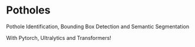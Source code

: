 # Potholes 

Pothole Identification, Bounding Box Detection and Semantic Segmentation

With Pytorch, Ultralytics and Transformers!